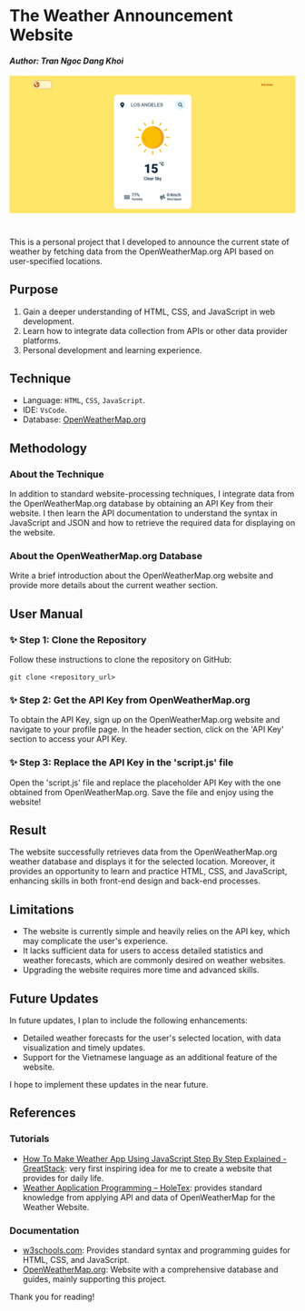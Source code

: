 # The Weather Announcement Website

#### _Author: Tran Ngoc Dang Khoi_

![](res/overview/sunny-overview.png)
#

This is a personal project that I developed to announce the current state of weather by fetching data from the OpenWeatherMap.org API based on user-specified locations.

## Purpose

1. Gain a deeper understanding of HTML, CSS, and JavaScript in web development.
2. Learn how to integrate data collection from APIs or other data provider platforms.
3. Personal development and learning experience.

## Technique

- Language: `HTML`, `CSS`, `JavaScript`.
- IDE: `VsCode`.
- Database: [OpenWeatherMap.org](https://openweathermap.org/)
## Methodology

### About the Technique

In addition to standard website-processing techniques, I integrate data from the OpenWeatherMap.org database by obtaining an API Key from their website. I then learn the API documentation to understand the syntax in JavaScript and JSON and how to retrieve the required data for displaying on the website.

### About the OpenWeatherMap.org Database

Write a brief introduction about the OpenWeatherMap.org website and provide more details about the current weather section.

## User Manual

### ✨ Step 1: Clone the Repository

Follow these instructions to clone the repository on GitHub:

```
git clone <repository_url>
```

### ✨ Step 2: Get the API Key from OpenWeatherMap.org

To obtain the API Key, sign up on the OpenWeatherMap.org website and navigate to your profile page. In the header section, click on the 'API Key' section to access your API Key.

### ✨ Step 3: Replace the API Key in the 'script.js' file

Open the 'script.js' file and replace the placeholder API Key with the one obtained from OpenWeatherMap.org. Save the file and enjoy using the website!

## Result

The website successfully retrieves data from the OpenWeatherMap.org weather database and displays it for the selected location. Moreover, it provides an opportunity to learn and practice HTML, CSS, and JavaScript, enhancing skills in both front-end design and back-end processes.

## Limitations

- The website is currently simple and heavily relies on the API key, which may complicate the user's experience.
- It lacks sufficient data for users to access detailed statistics and weather forecasts, which are commonly desired on weather websites.
- Upgrading the website requires more time and advanced skills.

## Future Updates

In future updates, I plan to include the following enhancements:

- Detailed weather forecasts for the user's selected location, with data visualization and timely updates.
- Support for the Vietnamese language as an additional feature of the website.

I hope to implement these updates in the near future.

## References

### Tutorials

- [How To Make Weather App Using JavaScript Step By Step Explained - GreatStack](https://www.greatstack.io/how-to-make-weather-app-using-javascript/): very first inspiring idea for me to create a website that provides for daily life.
- [Weather Application Programming – HoleTex](https://holetex.com/weather-application-programming/): provides standard knowledge from applying API and data of OpenWeatherMap for the Weather Website.

### Documentation

- [w3schools.com](https://www.w3schools.com/): Provides standard syntax and programming guides for HTML, CSS, and JavaScript.
- [OpenWeatherMap.org](https://openweathermap.org/): Website with a comprehensive database and guides, mainly supporting this project.

Thank you for reading!
